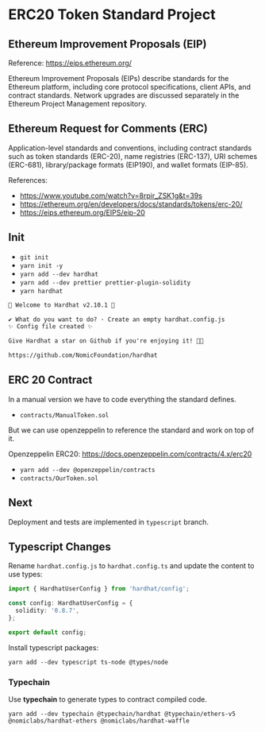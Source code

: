 # ERC20 Token Standard Project

## Ethereum Improvement Proposals (EIP)

Reference: <https://eips.ethereum.org/>

Ethereum Improvement Proposals (EIPs) describe standards for the Ethereum platform, including core protocol specifications, client APIs, and contract standards. Network upgrades are discussed separately in the Ethereum Project Management repository.

## Ethereum Request for Comments (ERC)

Application-level standards and conventions, including contract standards such as token standards (ERC-20), name registries (ERC-137), URI schemes (ERC-681), library/package formats (EIP190), and wallet formats (EIP-85).

References:

- <https://www.youtube.com/watch?v=8rpir_ZSK1g&t=39s>
- <https://ethereum.org/en/developers/docs/standards/tokens/erc-20/>
- <https://eips.ethereum.org/EIPS/eip-20>

## Init

- `git init`
- `yarn init -y`
- `yarn add --dev hardhat`
- `yarn add --dev prettier prettier-plugin-solidity`
- `yarn hardhat`

```txt
👷 Welcome to Hardhat v2.10.1 👷‍

✔ What do you want to do? · Create an empty hardhat.config.js
✨ Config file created ✨

Give Hardhat a star on Github if you're enjoying it! 💞✨

https://github.com/NomicFoundation/hardhat
```

## ERC 20 Contract

In a manual version we have to code everything the standard defines.

- `contracts/ManualToken.sol`

But we can use openzeppelin to reference the standard and work on top of it.

Openzeppelin ERC20: <https://docs.openzeppelin.com/contracts/4.x/erc20>

- `yarn add --dev @openzeppelin/contracts`
- `contracts/OurToken.sol`

## Next

Deployment and tests are implemented in `typescript` branch.

## Typescript Changes

Rename `hardhat.config.js` to `hardhat.config.ts` and update the content to use types:

```ts
import { HardhatUserConfig } from 'hardhat/config';

const config: HardhatUserConfig = {
  solidity: '0.8.7',
};

export default config;
```

Install typescript packages:

`yarn add --dev typescript ts-node @types/node`

### Typechain

Use **typechain** to generate types to contract compiled code.

`yarn add --dev typechain @typechain/hardhat @typechain/ethers-v5 @nomiclabs/hardhat-ethers @nomiclabs/hardhat-waffle`
